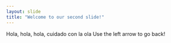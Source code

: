 ```yaml
---
layout: slide
title: "Welcome to our second slide!"
---
```

Hola, hola, hola, cuidado con la ola
Use the left arrow to go back!
